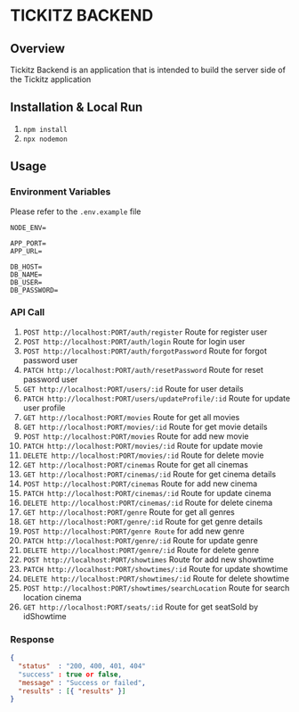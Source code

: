 # TICKITZ BACKEND

## Overview

Tickitz Backend is an application that is intended to build the server side of the Tickitz application

## Installation & Local Run

1. `npm install`
2. `npx nodemon`

## Usage
### Environment Variables
Please refer to the `.env.example` file
```
NODE_ENV=

APP_PORT=
APP_URL=

DB_HOST=
DB_NAME=
DB_USER=
DB_PASSWORD=
```

### API Call

1. `POST http://localhost:PORT/auth/register` Route for register user
2. `POST http://localhost:PORT/auth/login` Route for login user
3. `POST http://localhost:PORT/auth/forgotPassword` Route for forgot password user
4. `PATCH http://localhost:PORT/auth/resetPassword` Route for reset password user
5. `GET http://localhost:PORT/users/:id` Route for user details
6. `PATCH http://localhost:PORT/users/updateProfile/:id` Route for update user profile
7. `GET http://localhost:PORT/movies` Route for get all movies
8. `GET http://localhost:PORT/movies/:id` Route for get movie details
9. `POST http://localhost:PORT/movies` Route for add new movie
10. `PATCH http://localhost:PORT/movies/:id` Route for update movie
11. `DELETE http://localhost:PORT/movies/:id` Route for delete movie
12. `GET http://localhost:PORT/cinemas` Route for get all cinemas
13. `GET http://localhost:PORT/cinemas/:id` Route for get cinema details
14. `POST http://localhost:PORT/cinemas` Route for add new cinema
15. `PATCH http://localhost:PORT/cinemas/:id` Route for update cinema
16. `DELETE http://localhost:PORT/cinemas/:id` Route for delete cinema
17. `GET http://localhost:PORT/genre` Route for get all genres
18. `GET http://localhost:PORT/genre/:id` Route for get genre details
19. `POST http://localhost:PORT/genre Route` for add new genre
20. `PATCH http://localhost:PORT/genre/:id` Route for update genre
21. `DELETE http://localhost:PORT/genre/:id` Route for delete genre
22. `POST http://localhost:PORT/showtimes` Route for add new showtime
23. `PATCH http://localhost:PORT/showtimes/:id` Route for update showtime
24. `DELETE http://localhost:PORT/showtimes/:id` Route for delete showtime
25. `POST http://localhost:PORT/showtimes/searchLocation` Route for search location cinema
26. `GET http://localhost:PORT/seats/:id` Route for get seatSold by idShowtime


### Response
```json
{
  "status"  : "200, 400, 401, 404"
  "success" : true or false,
  "message" : "Success or failed",
  "results" : [{ "results" }]
}
``` 